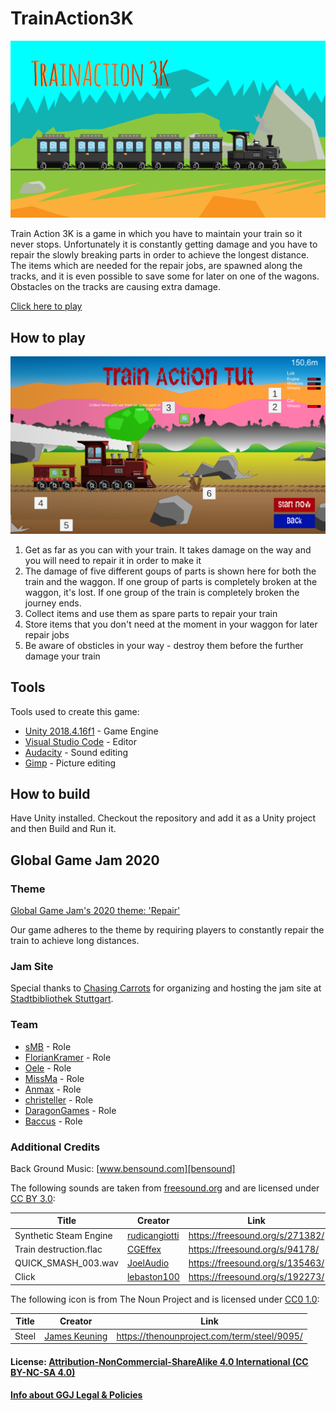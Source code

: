 # TrainAction3K

![Logo][mainmenupic]

Train Action 3K is a game in which you have to maintain your train so it never stops. Unfortunately it is constantly getting damage and you have to repair the slowly breaking parts in order to achieve the longest distance. The items which are needed for the repair jobs, are spawned along the tracks, and it is even possible to save some for later on one of the wagons. Obstacles on the tracks are causing extra damage.

[Click here to play][game-website]

## How to play
![Tutorial Picture][tutorialpic]

  1. Get as far as you can with your train. It takes damage on the way and you will need to repair it in order to make it
  2. The damage of five different goups of parts is shown here for both the train and the waggon. If one group of parts is completely broken at the waggon, it's lost. If one group of the train is completely broken the journey ends.
  3. Collect items and use them as spare parts to repair your train
  4. Store items that you don't need at the moment in your waggon for later repair jobs
  5. Be aware of obsticles in your way - destroy them before the further damage your train

## Tools

Tools used to create this game:

- [Unity 2018.4.16f1][unity] - Game Engine
- [Visual Studio Code][vscode] - Editor
- [Audacity][audacity] - Sound editing
- [Gimp][gimp] - Picture editing

## How to build

Have Unity installed. Checkout the repository and add it as a Unity project and then Build and Run it.

## Global Game Jam 2020
### Theme

[Global Game Jam's 2020 theme: 'Repair'][ggj20-theme]

Our game adheres to the theme by requiring players to constantly repair the train to achieve long distances.

### Jam Site
Special thanks to [Chasing Carrots][carrots] for organizing and hosting the jam site at [Stadtbibliothek Stuttgart][bib].

### Team
- [sMB][smb] - Role
- [FlorianKramer][floriankramer] - Role
- [Oele][oele] - Role
- [MissMa][missma] - Role
- [Anmax][anmax] - Role
- [christeller][christeller] - Role
- [DaragonGames][dragongames] - Role
- [Baccus][baccus] - Role

### Additional Credits
Back Ground Music: [www.bensound.com][bensound]

The following sounds are taken from [freesound.org][freesound] and are licensed under [CC BY 3.0][freesound-license]:

| Title                  | Creator       | Link                            |
|------------------------|---------------|---------------------------------|
| Synthetic Steam Engine | [rudicangiotti][rudicangiotti] | https://freesound.org/s/271382/ |
| Train destruction.flac | [CGEffex][cgeffex]       | https://freesound.org/s/94178/  |
| QUICK_SMASH_003.wav    | [JoelAudio][joelaudio]     | https://freesound.org/s/135463/ |
| Click                  | [lebaston100][lebaston100] | https://freesound.org/s/192273/ |

The following icon is from The Noun Project and is licensed under [CC0 1.0][cc0-license]:

| Title | Creator       | Link                                        |
|-------|---------------|---------------------------------------------|
| Steel | [James Keuning][james-keunig] | https://thenounproject.com/term/steel/9095/ |

#### License: [ Attribution-NonCommercial-ShareAlike 4.0 International (CC BY-NC-SA 4.0)][license-link]
#### [Info about GGJ Legal & Policies][ggj-legal-link]

   [mainmenupic]: <https://github.com/floriankramer/GGJ2020TrainGame/blob/master/Train%20Action%203K/Assets/Graphics/MainMenu.png>
   [tutorialpic]: <https://github.com/floriankramer/GGJ2020TrainGame/blob/master/Train%20Action%203K/Assets/Graphics/Screenshots/Tutorial.png>
   [game-website]: <https://mi9.moe/trainaction3k/>
   [unity]: <https://unity.com/>
   [vscode]: <https://code.visualstudio.com/>
   [audacity]: <https://www.audacity.de/>
   [gimp]: <https://www.gimp.org/>
   [carrots]: <https://www.chasing-carrots.com/>
   [bib]: <http://www1.stuttgart.de/stadtbibliothek/>
   [ggj20-theme]: <https://www.youtube.com/watch?v=8sdcq7CbPsc>

   [smb]: <>
   [floriankramer]: <>
   [oele]: <>
   [missma]: <>
   [anmax]: <>
   [christeller]: <>
   [dragongames]: <>
   [baccus]: <>

   [bensound]: <https://www.bensound.com/>
   [freesound]: <https://freesound.org/>
   [freesound-license]: <https://creativecommons.org/licenses/by/3.0/>
   [rudicangiotti]: <https://freesound.org/people/rudicangiotti/>
   [cgeffex]: <https://freesound.org/people/CGEffex/>
   [joelaudio]: <https://freesound.org/people/JoelAudio/>
   [lebaston100]: <https://freesound.org/people/lebaston100/>

   [cc0-license]: <https://creativecommons.org/publicdomain/zero/1.0/>
   [james-keunig]: <https://thenounproject.com/jmkeuning>

   [license-link]: <https://creativecommons.org/licenses/by-nc-sa/4.0/>
   [ggj-legal-link]: <https://globalgamejam.org/legal-policies>
